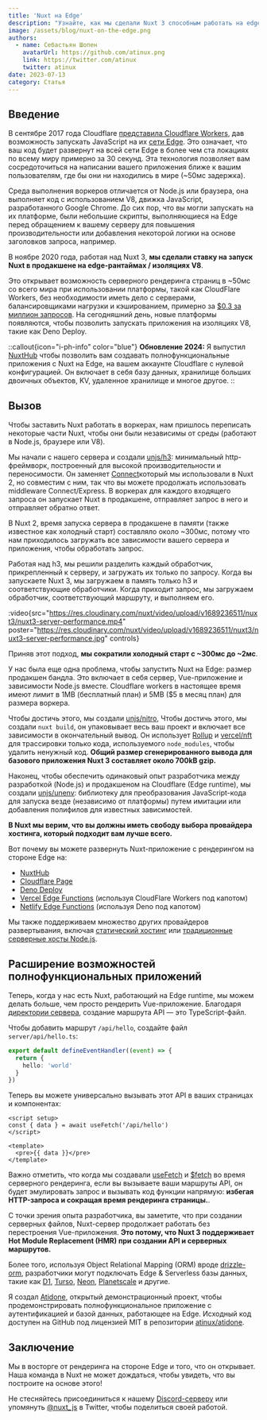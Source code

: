 ```yaml
---
title: 'Nuxt на Edge'
description: "Узнайте, как мы сделали Nuxt 3 способным работать на edge-рантаймах для серверного рендеринга ближе к вашим пользователям."
image: /assets/blog/nuxt-on-the-edge.png
authors:
  - name: Себастьян Шопен
    avatarUrl: https://github.com/atinux.png
    link: https://twitter.com/atinux
    twitter: atinux
date: 2023-07-13
category: Статья
---
```


## Введение

В сентябре 2017 года Cloudflare [представила Cloudflare Workers](https://blog.cloudflare.com/introducing-cloudflare-workers/), дав возможность запускать JavaScript на их [сети Edge](https://www.cloudflare.com/network/). Это означает, что ваш код будет развернут на всей сети Edge в более чем ста локациях по всему миру примерно за 30 секунд. Эта технология позволяет вам сосредоточиться на написании вашего приложения ближе к вашим пользователям, где бы они ни находились в мире (~50мс задержка).

Среда выполнения воркеров отличается от Node.js или браузера, она выполняет код с использованием V8, движка JavaScript, разработанного Google Chrome. До сих пор, что вы могли запускать на их платформе, были небольшие скрипты, выполняющиеся на Edge перед обращением к вашему серверу для повышения производительности или добавления некоторой логики на основе заголовков запроса, например.

В ноябре 2020 года, работая над Nuxt 3, **мы сделали ставку на запуск Nuxt в продакшене на edge-рантаймах / изоляциях V8**.

Это открывает возможность серверного рендеринга страниц в ~50мс со всего мира при использовании платформы, такой как CloudFlare Workers, без необходимости иметь дело с серверами, балансировщиками нагрузки и кэшированием, примерно за [$0.3 за миллион запросов](https://developers.cloudflare.com/workers/platform/pricing/). На сегодняшний день, новые платформы появляются, чтобы позволить запускать приложения на изоляциях V8, такие как Deno Deploy.

::callout{icon="i-ph-info" color="blue"}
**Обновление 2024:** Я выпустил [NuxtHub](https://hub.nuxt.com) чтобы позволить вам создавать полнофункциональные приложения с Nuxt на Edge, на вашем аккаунте Cloudflare с нулевой конфигурацией. Он включает в себя базу данных, хранилище больших двоичных объектов, KV, удаленное хранилище и многое другое.
::

## Вызов

Чтобы заставить Nuxt работать в воркерах, нам пришлось переписать некоторые части Nuxt, чтобы они были независимы от среды (работают в Node.js, браузере или V8).

Мы начали с нашего сервера и создали [unjs/h3](http://github.com/unjs/h3): минимальный http-фреймворк, построенный для высокой производительности и переносимости. Он заменяет [Connect](https://github.com/senchalabs/connect)который мы использовали в Nuxt 2, но совместим с ним, так что вы можете продолжать использовать middleware Connect/Express. В воркерах для каждого входящего запроса он запускает Nuxt в продакшене, отправляет запрос в него и отправляет обратно ответ.

В Nuxt 2, время запуска сервера в продакшене в памяти (также известное как холодный старт) составляло около ~300мс, потому что нам приходилось загружать все зависимости вашего сервера и приложения, чтобы обработать запрос.

Работая над h3, мы решили разделить каждый обработчик, прикрепленный к серверу, и загружать их только по запросу. Когда вы запускаете Nuxt 3, мы загружаем в память только h3 и соответствующие обработчики. Когда приходит запрос, мы загружаем обработчик, соответствующий маршруту, и выполняем его.

:video{src="https://res.cloudinary.com/nuxt/video/upload/v1689236511/nuxt3/nuxt3-server-performance.mp4" poster="https://res.cloudinary.com/nuxt/video/upload/v1689236511/nuxt3/nuxt3-server-performance.jpg" controls}

Приняв этот подход, **мы сократили холодный старт с ~300мс до ~2мс**.

У нас была еще одна проблема, чтобы запустить Nuxt на Edge: размер продакшен бандла. Это включает в себя сервер, Vue-приложение и зависимости Node.js вместе. Cloudflare workers в настоящее время имеют лимит в 1MB (бесплатный план) и 5MB ($5 в месяц план) для размера воркера.

Чтобы достичь этого, мы создали [unjs/nitro](https://nitro.unjs.io/), Чтобы достичь этого, мы создали `nuxt build`, он упаковывает весь ваш проект и включает все зависимости в окончательный вывод. Он использует [Rollup](https://rollupjs.org/) и [vercel/nft](https://github.com/vercel/nft) для трассировки только кода, используемого `node_modules`, чтобы удалить ненужный код. **Общий размер сгенерированного вывода для базового приложения Nuxt 3 составляет около 700kB gzip.**

Наконец, чтобы обеспечить одинаковый опыт разработчика между разработкой (Node.js) и продакшеном на Cloudflare (Edge runtime), мы создали [unjs/unenv](https://github.com/unjs/unenv): библиотеку для преобразования JavaScript-кода для запуска везде (независимо от платформы) путем имитации или добавления полифилов для известных зависимостей.

**В Nuxt мы верим, что вы должны иметь свободу выбора провайдера хостинга, который подходит вам лучше всего.**

Вот почему вы можете развернуть Nuxt-приложение с рендерингом на стороне Edge на:

- [NuxtHub](https://hub.nuxt.com)
- [Cloudflare Page](https://nitro.unjs.io/deploy/providers/cloudflare#cloudflare-pages)
- [Deno Deploy](https://nitro.unjs.io/deploy/providers/deno-deploy)
- [Vercel Edge Functions](https://nitro.unjs.io/deploy/providers/vercel#vercel-edge-functions) (используя CloudFlare Workers под капотом)
- [Netlify Edge Functions](https://nitro.unjs.io/deploy/providers/netlify#netlify-edge-functions) (используя Deno под капотом)

Мы также поддерживаем множество других провайдеров развертывания, включая [статический хостинг](/docs/getting-started/deployment#static-hosting) или [традиционные серверные хосты Node.js](/docs/getting-started/deployment#nodejs-server).

## Расширение возможностей полнофункциональных приложений

Теперь, когда у нас есть Nuxt, работающий на Edge runtime, мы можем делать больше, чем просто рендерить Vue-приложение. Благодаря [директории сервера](/docs/guide/directory-structure/server), создание маршрута API — это TypeScript-файл.

Чтобы добавить маршрут `/api/hello`, создайте файл `server/api/hello.ts`:

```ts [server/api/hello.ts]
export default defineEventHandler((event) => {
  return {
    hello: 'world'
  }
})
```

Теперь вы можете универсально вызывать этот API в ваших страницах и компонентах:

```vue [pages/index.vue]
<script setup>
const { data } = await useFetch('/api/hello')
</script>

<template>
  <pre>{{ data }}</pre>
</template>
```

Важно отметить, что когда мы создавали [useFetch](/docs/api/composables/use-fetch) и [$fetch](/docs/api/utils/dollarfetch) во время серверного рендеринга, если вы вызываете ваши маршруты API, он будет эмулировать запрос и вызывать код функции напрямую: **избегая HTTP-запроса и сокращая время рендеринга страницы.**.

С точки зрения опыта разработчика, вы заметите, что при создании серверных файлов, Nuxt-сервер продолжает работать без перестроения Vue-приложения. **Это потому, что Nuxt 3 поддерживает Hot Module Replacement (HMR) при создании API и серверных маршрутов.**

Более того, используя Object Relational Mapping (ORM) вроде [drizzle-orm](https://orm.drizzle.team/), разработчики могут подключать Edge & Serverless базы данных, такие как [D1](https://developers.cloudflare.com/d1/), [Turso](https://turso.tech/), [Neon](https://neon.tech), [Planetscale](https://planetscale.com/) и другие.

Я создал [Atidone](https://todos.nuxt.dev/), открытый демонстрационный проект, чтобы продемонстрировать полнофункциональное приложение с аутентификацией и базой данных, работающее на Edge. Исходный код доступен на GitHub под лицензией MIT в репозитории [atinux/atidone](https://github.com/atinux/atidone).

## Заключение

Мы в восторге от рендеринга на стороне Edge и того, что он открывает. Наша команда в Nuxt не может дождаться, чтобы увидеть, что вы построите на основе этого!

Не стесняйтесь присоединиться к нашему [Discord-серверу](https://discord.com/invite/nuxt) или упомянуть [@nuxt_js](https://twitter.com/nuxt_js) в Twitter, чтобы поделиться своей работой.
